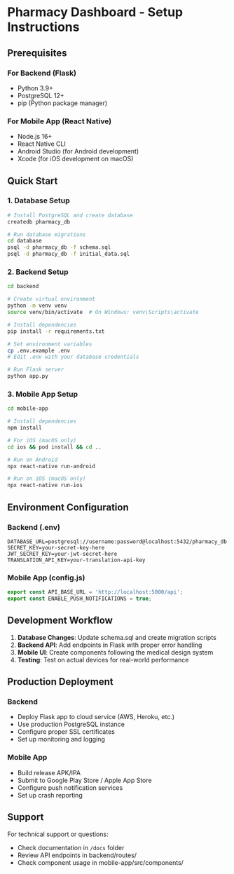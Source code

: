 # Pharmacy Dashboard - Setup Instructions

## Prerequisites

### For Backend (Flask)
- Python 3.9+
- PostgreSQL 12+
- pip (Python package manager)

### For Mobile App (React Native)
- Node.js 16+
- React Native CLI
- Android Studio (for Android development)
- Xcode (for iOS development on macOS)

## Quick Start

### 1. Database Setup
```bash
# Install PostgreSQL and create database
createdb pharmacy_db

# Run database migrations
cd database
psql -d pharmacy_db -f schema.sql
psql -d pharmacy_db -f initial_data.sql
```

### 2. Backend Setup
```bash
cd backend

# Create virtual environment
python -m venv venv
source venv/bin/activate  # On Windows: venv\Scripts\activate

# Install dependencies
pip install -r requirements.txt

# Set environment variables
cp .env.example .env
# Edit .env with your database credentials

# Run Flask server
python app.py
```

### 3. Mobile App Setup
```bash
cd mobile-app

# Install dependencies
npm install

# For iOS (macOS only)
cd ios && pod install && cd ..

# Run on Android
npx react-native run-android

# Run on iOS (macOS only)
npx react-native run-ios
```

## Environment Configuration

### Backend (.env)
```
DATABASE_URL=postgresql://username:password@localhost:5432/pharmacy_db
SECRET_KEY=your-secret-key-here
JWT_SECRET_KEY=your-jwt-secret-here
TRANSLATION_API_KEY=your-translation-api-key
```

### Mobile App (config.js)
```javascript
export const API_BASE_URL = 'http://localhost:5000/api';
export const ENABLE_PUSH_NOTIFICATIONS = true;
```

## Development Workflow

1. **Database Changes**: Update schema.sql and create migration scripts
2. **Backend API**: Add endpoints in Flask with proper error handling
3. **Mobile UI**: Create components following the medical design system
4. **Testing**: Test on actual devices for real-world performance

## Production Deployment

### Backend
- Deploy Flask app to cloud service (AWS, Heroku, etc.)
- Use production PostgreSQL instance
- Configure proper SSL certificates
- Set up monitoring and logging

### Mobile App
- Build release APK/IPA
- Submit to Google Play Store / Apple App Store
- Configure push notification services
- Set up crash reporting

## Support

For technical support or questions:
- Check documentation in `/docs` folder
- Review API endpoints in backend/routes/
- Check component usage in mobile-app/src/components/